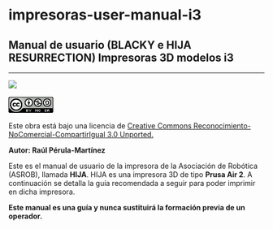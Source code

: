 # impresoras-user-manual-i3

## **Manual de usuario  (BLACKY e HIJA RESURRECTION)  Impresoras 3D modelos i3**



---

![](https://avatars1.githubusercontent.com/u/6586261?v=3&s=200)


![](cc.png)

Este obra está bajo una licencia de [Creative Commons Reconocimiento-NoComercial-CompartirIgual 3.0 Unported.
](http://creativecommons.org/licenses/by-nc-sa/3.0/deed.es_ES)

**Autor: Raúl Pérula-Martínez**


Este es el manual de usuario de la impresora de la Asociación de Robótica (ASROB), llamada **HIJA**. HIJA es una impresora 3D de tipo **Prusa Air 2**.
A continuación se detalla la guía recomendada a seguir para poder imprimir en dicha impresora.

**Este manual es una guía y nunca sustituirá la formación previa de un operador.**

